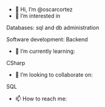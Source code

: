- 👋 Hi, I’m @oscarcortez
- 👀 I’m interested in

Databases: sql and db administration

Software development: Backend
- 🌱 I’m currently learning:

CSharp

- 💞️ I’m looking to collaborate on:

SQL

- 📫 How to reach me:

<!---
oscarcortez/oscarcortez is a ✨ special ✨ repository because its `README.md` (this file) appears on your GitHub profile.
You can click the Preview link to take a look at your changes.
--->
